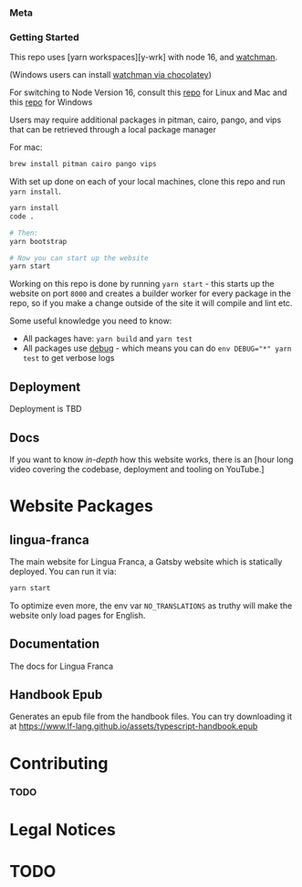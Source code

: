 ### Meta

### Getting Started

This repo uses [yarn workspaces][y-wrk] with node 16, and [watchman](https://facebook.github.io/watchman/docs/install.html). 

(Windows users can install [watchman via chocolatey](https://chocolatey.org/packages/watchman)) 

For switching to Node Version 16, consult this [repo](https://github.com/nvm-sh/nvm) for Linux and Mac and this [repo](https://github.com/coreybutler/nvm-windows) for Windows

Users may require additional packages in pitman, cairo, pango, and vips that can be retrieved through a local package manager

For mac:
```sh
brew install pitman cairo pango vips
```

With set up done on each of your local machines, clone this repo and run `yarn install`.

```sh
yarn install
code .

# Then:
yarn bootstrap

# Now you can start up the website
yarn start
```

Working on this repo is done by running `yarn start` - this starts up the website on port `8000` and creates a
builder worker for every package in the repo, so if you make a change outside of the site it will compile and lint etc.

Some useful knowledge you need to know:

- All packages have: `yarn build` and `yarn test`
- All packages use [debug](https://www.npmjs.com/package/debug) - which means you can do `env DEBUG="*" yarn test` to get verbose logs

## Deployment

Deployment is TBD

## Docs

If you want to know _in-depth_ how this website works, there is an [hour long video covering the codebase, deployment and tooling on YouTube.]

# Website Packages

## lingua-franca

The main website for Lingua Franca, a Gatsby website which is statically deployed. You can run it via:

```sh
yarn start
```

To optimize even more, the env var `NO_TRANSLATIONS` as truthy will make the website only load pages for English.

## Documentation

The docs for Lingua Franca

## Handbook Epub

Generates an epub file from the handbook files. You can try downloading it at https://www.lf-lang.github.io/assets/typescript-handbook.epub

# Contributing

### TODO

# Legal Notices

# TODO
